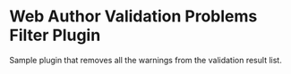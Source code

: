 Web Author Validation Problems Filter Plugin
=================================

Sample plugin that removes all the warnings from the validation result list.
